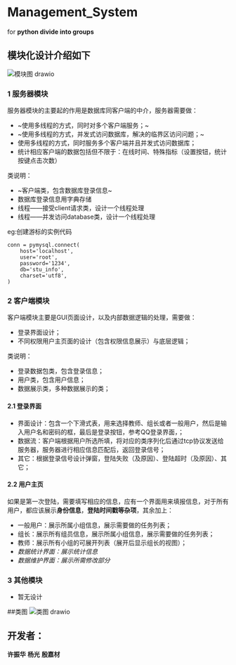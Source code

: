 # Management_System
for **python divide into groups**


## 模块化设计介绍如下
![模块图 drawio](https://user-images.githubusercontent.com/88447898/168292833-f2181670-0c4f-433e-aba6-d53867d1e022.svg)


### 1 服务器模块
服务器模块的主要起的作用是数据库同客户端的中介，服务器需要做：
- ~使用多线程的方式，同时对多个客户端服务；~
- ~使用多线程的方式，并发式访问数据库，解决的临界区访问问题；~
- 使用多线程的方式，同时服务多个客户端并且并发式访问数据库；
- 统计相应客户端的数据包括但不限于：在线时间、特殊指标（设置按钮，统计按键点击次数）

类说明：
- ~客户端类，包含数据库登录信息~
- 数据库登录信息用字典存储
- 线程——接受client请求类，设计一个线程处理
- 线程——并发访问database类，设计一个线程处理


eg:创建游标的实例代码
```
conn = pymysql.connect(
    host='localhost',
    user='root',
    password='1234',
    db='stu_info',
    charset='utf8',
)
```
### 2 客户端模块
客户端模块主要是GUI页面设计，以及内部数据逻辑的处理，需要做：
- 登录界面设计；
- 不同权限用户主页面的设计（包含权限信息展示）与底层逻辑；

类说明：
- 登录数据包类，包含登录信息；
- 用户类，包含用户信息；
- 数据展示类，多种数据展示的类；

#### 2.1 登录界面
- 界面设计：包含一个下滑式表，用来选择教师、组长或者一般用户，然后是输入用户名和密码的框，最后是登录按钮，参考QQ登录界面，；
- 数据流：客户端根据用户所选所填，将对应的类序列化后通过tcp协议发送给服务器，服务器进行相应信息匹配后，返回登录信号；
- 其它：根据登录信号设计弹窗，登陆失败（及原因）、登陆超时（及原因）、其它；

#### 2.2 用户主页
如果是第一次登陆，需要填写相应的信息，应有一个界面用来填报信息，对于所有用户，都应该展示**身份信息**，**登陆时间戳等杂项**，其余加上：
- 一般用户：展示所属小组信息，展示需要做的任务列表；
- 组长：展示所有组员信息，展示所属小组信息，展示需要做的任务列表；
- 教师：展示所有小组的可展开列表（展开后显示组长的视图）；
- *数据统计界面：展示统计信息*
- *数据维护界面：展示所需修改部分*

### 3 其他模块
- 暂无设计

##类图
![类图 drawio](https://user-images.githubusercontent.com/88447898/168439980-6b2f4d54-3a17-45cc-b56a-5a82964aa214.svg)


## 开发者：
**许振华**
**杨光**
**殷嘉材**
